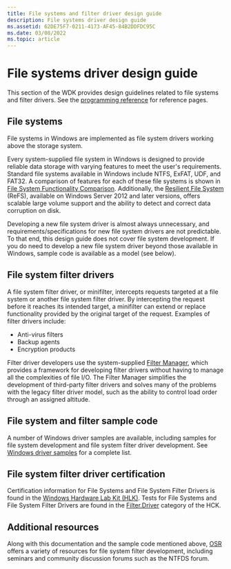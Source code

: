 ```yaml
---
title: File systems and filter driver design guide
description: File systems driver design guide
ms.assetid: 62DE75F7-0211-4173-AF45-84B2DDFDC95C
ms.date: 03/08/2022
ms.topic: article
---
```


# File systems driver design guide

This section of the WDK provides design guidelines related to file systems and filter drivers. See the [programming reference](/windows-hardware/drivers/ddi/_ifsk/) for reference pages.

## File systems

File systems in Windows are implemented as file system drivers working above the storage system.

Every system-supplied file system in Windows is designed to provide reliable data storage with varying features to meet the user's requirements. Standard file systems available in Windows include NTFS, ExFAT, UDF, and FAT32. A comparison of features for each of these file systems is shown in [File System Functionality Comparison](/windows/desktop/FileIO/filesystem-functionality-comparison). Additionally, the [Resilient File System](/windows-server/storage/refs/refs-overview) (ReFS), available on Windows Server 2012 and later versions, offers scalable large volume support and the ability to detect and correct data corruption on disk.

Developing a new file system driver is almost always unnecessary, and requirements/specifications for new file system drivers are not predictable. To that end, this design guide does not cover file system development. If you do need to develop a new file system driver beyond those available in Windows, sample code is available as a model (see below).

## File system filter drivers

A file system filter driver, or minifilter, intercepts requests targeted at a file system or another file system filter driver. By intercepting the request before it reaches its intended target, a minifilter can extend or replace functionality provided by the original target of the request. Examples of filter drivers include:

- Anti-virus filters
- Backup agents
- Encryption products

Filter driver developers use the system-supplied [Filter Manager](./filter-manager-concepts.md), which provides a framework for developing filter drivers without having to manage all the complexities of file I/O. The Filter Manager simplifies the development of third-party filter drivers and solves many of the problems with the legacy filter driver model, such as the ability to control load order through an assigned altitude.

## File system and filter sample code

A number of Windows driver samples are available, including samples for file system development and file system filter driver development. See [Windows driver samples](../samples/index.md) for a complete list.

## File system filter driver certification

Certification information for File Systems and File System Filter Drivers is found in the [Windows Hardware Lab Kit (HLK)](https://go.microsoft.com/fwlink/p/?LinkId=733613). Tests for File Systems and File System Filter Drivers are found in the [Filter.Driver](/previous-versions/windows/hardware/hck/jj124779(v=vs.85)) category of the HCK.

## Additional resources

Along with this documentation and the sample code mentioned above, [OSR](https://go.microsoft.com/fwlink/p/?linkid=50692) offers a variety of resources for file system filter development, including seminars and community discussion forums such as the NTFDS forum.
